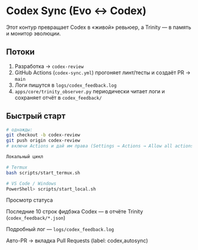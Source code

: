 # Codex Sync (Evo ↔ Codex)

Этот контур превращает Codex в «живой» ревьюер, а Trinity — в память и монитор эволюции.

## Потоки

1) Разработка → `codex-review`
2) GitHub Actions (`codex-sync.yml`) прогоняет линт/тесты и создаёт PR → `main`
3) Логи пишутся в `logs/codex_feedback.log`
4) `apps/core/trinity_observer.py` периодически читает логи и сохраняет отчёт в `codex_feedback/`

## Быстрый старт

```bash
# однажды:
git checkout -b codex-review
git push origin codex-review
# включи Actions и дай им права (Settings → Actions → Allow all actions)

Локальный цикл

# Termux
bash scripts/start_termux.sh

# VS Code / Windows
PowerShell> scripts/start_local.sh
```

Просмотр статуса

Последние 10 строк фидбэка Codex — в отчёте Trinity (`codex_feedback/*.json`)

Подробный лог — `logs/codex_feedback.log`

Авто-PR → вкладка Pull Requests (label: codex,autosync)
